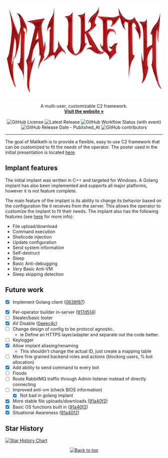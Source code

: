 <!-- Centered logo -->
<p align="center">
  <img src="./data/maliketh_logo.png" alt="Maliketh logo" width="900" height="300"/>
</p>

<p align="center">
  A multi-user, customizable C2 framework.
  <br>
  <a href="https://malikethframework.com"><strong>Visit the website »</strong></a>
  <br>
  <br>
  <img alt="GitHub License" src="https://img.shields.io/github/license/cbrnrd/maliketh?style=flat-square&color=ff5733">
  <img alt="Latest Release" src="https://img.shields.io/github/v/release/cbrnrd/maliketh?logo=github&style=flat-square&color=ff5733&link=https%3A%2F%2Fgithub.com%2Fcbrnrd%2Fmaliketh%2Freleases">
  <img alt="GitHub Workflow Status (with event)" src="https://img.shields.io/github/actions/workflow/status/cbrnrd/maliketh/docker-image.yml?style=flat-square">
  <img alt="GitHub Release Date - Published_At" src="https://img.shields.io/github/release-date/cbrnrd/maliketh?style=flat-square&color=ff5733&link=https%3A%2F%2Fgithub.com%2Fcbrnrd%2Fmaliketh%2Freleases">
  <img alt="GitHub contributors" src="https://img.shields.io/github/contributors/cbrnrd/maliketh?style=flat-square&color=ff5733">
</p>

---

The goal of Maliketh is to provide a flexible, easy to use C2 framework that can be customized to fit the needs of the operator. The poster used in the initial presentation is located [here](./data/Maliketh%20C2%20Poster.png).

## Implant features

The initial implant was written in C++ and targeted for Windows. A Golang implant has also been implemented and supports all major platforms, however it is not feature complete.

The main feature of the implant is its ability to change its behavior based on the configuration file it receives from the server. This allows the operator to customize the implant to fit their needs. The implant also has the following features (see [here](./design/opcodes.md) for more info):

* File upload/download
* Command execution
* Shellcode injection
* Update configuration
* Send system information
* Self-destruct
* Sleep
* Basic Anti-debugging
* *Very* Basic Anti-VM
* Sleep skipping detection

## Future work

- [x] Implement Golang client ([0639f87](https://github.com/cbrnrd/maliketh/commit/0639f8797838469a068d91f095e3307d2d73ecc4))
* [x] Per-operator builder in-server ([917d514](https://github.com/cbrnrd/maliketh/commit/917d514fc6075cc15d0e45b4a1a546e6217e4139))
* [ ] Stealer/basic looter
* [x] AV Disable ([0aeec4c](https://github.com/cbrnrd/maliketh/commit/0aeec4c4be8f1efaeaf15ee3d289507036c691df))
* [ ] Change design of config to be protocol agnostic.
  * ie Define an HTTPS layer/adapter and separate out the code better.
* [ ] Keylogger
* [x] Allow implant aliasing/renaming
  * This shouldn't change the actual ID, just create a mapping table
* [ ] More fine grained backend roles and actions (blocking users, % bot allocation)
* [x] Add ability to send command to every bot
* [ ] Floods
* [ ] Route RabbitMQ traffic through Admin listener instead of directly connecting
* [ ] Improved anti-vm (check BIOS information)
  * [x] Not bad in golang implant
* [x] More stable file uploads/downloads ([91a40f2](https://github.com/cbrnrd/maliketh/commit/91a40f2ba1cded5a025004a6143578fa84baec66))
* [x] Basic OS functions built in ([91a40f2](https://github.com/cbrnrd/maliketh/commit/91a40f2ba1cded5a025004a6143578fa84baec66))
* [x] Situational Awareness ([91a40f2](https://github.com/cbrnrd/maliketh/commit/91a40f2ba1cded5a025004a6143578fa84baec66))

## Star History

<a href="https://star-history.com/#cbrnrd/maliketh&Date">
  <picture>
    <source media="(prefers-color-scheme: dark)" srcset="https://api.star-history.com/svg?repos=cbrnrd/maliketh&type=Date&theme=dark" />
    <source media="(prefers-color-scheme: light)" srcset="https://api.star-history.com/svg?repos=cbrnrd/maliketh&type=Date" />
    <img alt="Star History Chart" src="https://api.star-history.com/svg?repos=cbrnrd/maliketh&type=Date" />
  </picture>
</a>

<p align="center"><a href="https://github.com/cbrnrd/maliketh#"><img src="http://randojs.com/images/backToTopButtonTransparentBackground.png" alt="Back to top" height="29"/></a></p>